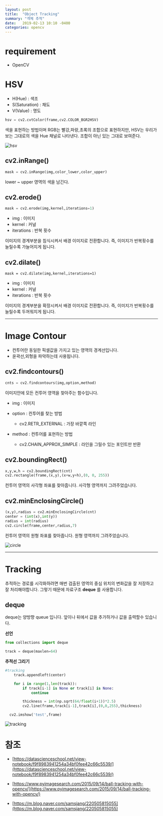 ```yaml
---
layout: post
title:  "Object Tracking"
summary: "객체 추적"
date:   2019-02-13 10:10 -0400
categories: opencv
---
```

# requirement
- OpenCV

# HSV
- H(Hue) : 색조
- S(Saturation) : 채도
- V(Value) : 명도

```python
hsv = cv2.cvtColor(frame,cv2.COLOR_BGR2HSV)
```

색을 표현하는 방법이며 RGB는 빨강,파랑,초록의 조합으로 표현하지만, HSV는 우리가 보는 그대로의 색을 Hue 채널로 나타낸다. 조합이 아닌 있는 그대로 보여준다.



![hsv](https://github.com/jjeamin/jjeamin.github.io/raw/master/_posts/post_img/object/hsv.JPG)



## cv2.inRange()

```python
mask = cv2.inRange(img,color_lower,color_upper)
```

lower ~ upper 영역의 색을 남긴다.

## cv2.erode()

```python
mask = cv2.erode(img,kernel,iterations=1)
```

- img : 이미지
- kernel : 커널
- iterations : 반복 횟수

이미지의 경계부분을 침식시켜서 배경 이미지로 전환합니다. 즉, 이미지가 반복횟수를 늘릴수록 가늘어지게 됩니다.

## cv2.dilate()

```
mask = cv2.dilate(img,kernel,iterations=1)
```

- img : 이미지
- kernel : 커널
- iterations : 반복 횟수

이미지의 경계부분을 확장시켜서 배경 이미지로 전환합니다. 즉, 이미지가 반복횟수를 늘릴수록 두꺼워지게 됩니다.

---

# Image Contour
- 컨투어란 동일한 픽셀값을 가지고 있는 영역의 경계선입니다.
- 윤곽선,외형을 파악하는데 사용됩니다.

## cv2.findcontours()

```python
cnts = cv2.findcontours(img,option,method)
```

이미지안에 모든 컨투어 영역을 찾아주는 함수입니다.

- img : 이미지

- option : 컨투어를 찾는 방법
  + cv2.RETR_EXTERNAL	: 가장 바깥쪽 라인

- method : 컨투어를 표현하는 방법
  + cv2.CHAIN_APPROX_SIMPLE : 라인을 그릴수 있는 포인트만 반환

## cv2.boundingRect()

```python
x,y,w,h = cv2.boundingRect(cnt)
cv2.rectangle(frame,(x,y),(x+w,y+h),(0, 0, 255))
```

컨투어 영역의 사각형 좌표를 찾아줍니다. 사각형 영역까지 그려주었습니다.

## cv2.minEnclosingCircle()

```python
(x,y),radius = cv2.minEnclosingCircle(cnt)
center = (int(x),int(y))
radius = int(radius)
cv2.circle(frame,center,radius,7)
```

컨투어 영역의 원형 좌표를 찾아줍니다. 원형 영역까지 그려주었습니다.



![circle](https://github.com/jjeamin/jjeamin.github.io/raw/master/_posts/post_img/object/circle.JPG)



---

# Tracking
추적하는 경로를 시각화하려면 매번 검출된 영역의 중심 위치의 변화값을 잘 저장하고 잘 처리해야합니다. 그렇기 때문에 자료구조 **deque** 를 사용합니다.

## deque
deque는 양방향 queue 입니다. 앞이나 뒤에서 값을 추가하거나 값을 출력할수 있습니다.

**선언**

```python
from collections import deque

track = deque(maxlen=64)
```

**추적선 그리기**

```python
#tracking
	track.appendleft(center)

	for i in range(1,len(track)):
		if track[i-1] is None or track[i] is None:
			continue

		thickness = int(np.sqrt(64/float(i+1))*2.5)
		cv2.line(frame,track[i-1],track[i],(0,0,255),thickness)

  cv2.imshow('test',frame)
```



![tracking](https://github.com/jjeamin/jjeamin.github.io/raw/master/_posts/post_img/object/tracking.JPG)



# 참조
- [https://datascienceschool.net/view-notebook/f9f8983941254a34bf0fee42c66c5539/](https://datascienceschool.net/view-notebook/f9f8983941254a34bf0fee42c66c5539/)

- [https://www.pyimagesearch.com/2015/09/14/ball-tracking-with-opencv/](https://www.pyimagesearch.com/2015/09/14/ball-tracking-with-opencv/)

- [https://m.blog.naver.com/samsjang/220505815055](https://m.blog.naver.com/samsjang/220505815055)
